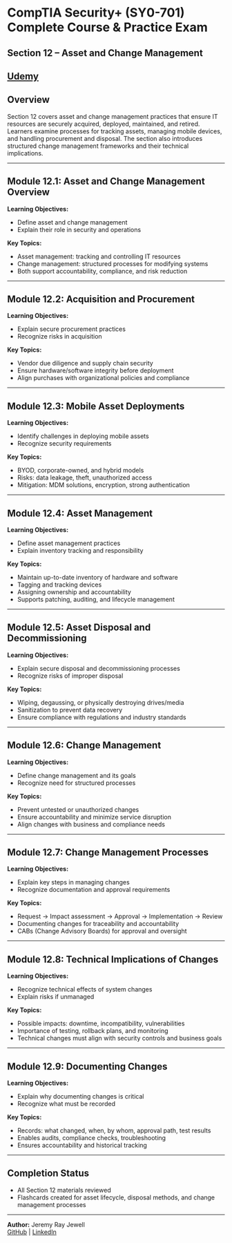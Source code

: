 # CompTIA Security+ (SY0-701) Complete Course & Practice Exam  
## Section 12 – Asset and Change Management  

[Udemy](https://www.udemy.com/course/securityplus/)  
---

## Overview  
Section 12 covers asset and change management practices that ensure IT resources are securely acquired, deployed, maintained, and retired. Learners examine processes for tracking assets, managing mobile devices, and handling procurement and disposal. The section also introduces structured change management frameworks and their technical implications.  

---

## Module 12.1: Asset and Change Management Overview  
**Learning Objectives:**  
- Define asset and change management  
- Explain their role in security and operations  

**Key Topics:**  
- Asset management: tracking and controlling IT resources  
- Change management: structured processes for modifying systems  
- Both support accountability, compliance, and risk reduction  

---

## Module 12.2: Acquisition and Procurement  
**Learning Objectives:**  
- Explain secure procurement practices  
- Recognize risks in acquisition  

**Key Topics:**  
- Vendor due diligence and supply chain security  
- Ensure hardware/software integrity before deployment  
- Align purchases with organizational policies and compliance  

---

## Module 12.3: Mobile Asset Deployments  
**Learning Objectives:**  
- Identify challenges in deploying mobile assets  
- Recognize security requirements  

**Key Topics:**  
- BYOD, corporate-owned, and hybrid models  
- Risks: data leakage, theft, unauthorized access  
- Mitigation: MDM solutions, encryption, strong authentication  

---

## Module 12.4: Asset Management  
**Learning Objectives:**  
- Define asset management practices  
- Explain inventory tracking and responsibility  

**Key Topics:**  
- Maintain up-to-date inventory of hardware and software  
- Tagging and tracking devices  
- Assigning ownership and accountability  
- Supports patching, auditing, and lifecycle management  

---

## Module 12.5: Asset Disposal and Decommissioning  
**Learning Objectives:**  
- Explain secure disposal and decommissioning processes  
- Recognize risks of improper disposal  

**Key Topics:**  
- Wiping, degaussing, or physically destroying drives/media  
- Sanitization to prevent data recovery  
- Ensure compliance with regulations and industry standards  

---

## Module 12.6: Change Management  
**Learning Objectives:**  
- Define change management and its goals  
- Recognize need for structured processes  

**Key Topics:**  
- Prevent untested or unauthorized changes  
- Ensure accountability and minimize service disruption  
- Align changes with business and compliance needs  

---

## Module 12.7: Change Management Processes  
**Learning Objectives:**  
- Explain key steps in managing changes  
- Recognize documentation and approval requirements  

**Key Topics:**  
- Request → Impact assessment → Approval → Implementation → Review  
- Documenting changes for traceability and accountability  
- CABs (Change Advisory Boards) for approval and oversight  

---

## Module 12.8: Technical Implications of Changes  
**Learning Objectives:**  
- Recognize technical effects of system changes  
- Explain risks if unmanaged  

**Key Topics:**  
- Possible impacts: downtime, incompatibility, vulnerabilities  
- Importance of testing, rollback plans, and monitoring  
- Technical changes must align with security controls and business goals  

---

## Module 12.9: Documenting Changes  
**Learning Objectives:**  
- Explain why documenting changes is critical  
- Recognize what must be recorded  

**Key Topics:**  
- Records: what changed, when, by whom, approval path, test results  
- Enables audits, compliance checks, troubleshooting  
- Ensures accountability and historical tracking  

---

## Completion Status  
- All Section 12 materials reviewed  
- Flashcards created for asset lifecycle, disposal methods, and change management processes  

---

**Author:** Jeremy Ray Jewell  
[GitHub](https://github.com/jeremyrayjewell) | [LinkedIn](https://www.linkedin.com/in/jeremyrayjewell)  

